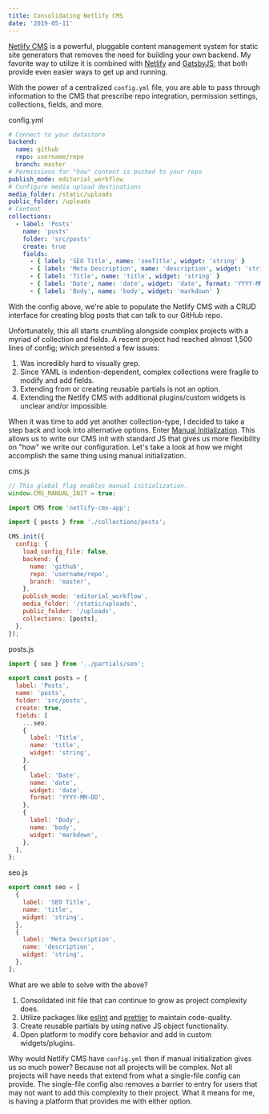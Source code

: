 ```yaml
---
title: Consolidating Netlify CMS
date: '2019-05-11'
---
```


[Netlify CMS](https://www.netlifycms.org/) is a powerful, pluggable content management system for static site generators that removes the need for building your own backend. My favorite way to utilize it is combined with [Netlify](https://www.netlify.com/) and [GatsbyJS](https://www.gatsbyjs.org/); that both provide even easier ways to get up and running.

With the power of a centralized `config.yml` file, you are able to pass through information to the CMS that prescribe repo integration, permission settings, collections, fields, and more.

<div class="filename">config.yml</div>

```yaml
# Connect to your datastore
backend:
  name: github
  repo: username/repo
  branch: master
# Permissions for "how" content is pushed to your repo
publish_mode: editorial_workflow
# Configure media upload destinations
media_folder: /static/uploads
public_folder: /uploads
# Content
collections:
  - label: 'Posts'
    name: 'posts'
    folder: 'src/posts'
    create: true
    fields:
      - { label: 'SEO Title', name: 'seoTitle', widget: 'string' }
      - { label: 'Meta Description', name: 'description', widget: 'string' }
      - { label: 'Title', name: 'title', widget: 'string' }
      - { label: 'Date', name: 'date', widget: 'date', format: 'YYYY-MM-DD' }
      - { label: 'Body', name: 'body', widget: 'markdown' }
```

With the config above, we're able to populate the Netlify CMS with a CRUD interface for creating blog posts that can talk to our GitHub repo.

Unfortunately, this all starts crumbling alongside complex projects with a myriad of collection and fields. A recent project had reached almost 1,500 lines of config; which presented a few issues:

1. Was incredibly hard to visually grep.
1. Since YAML is indention-dependent, complex collections were fragile to modify and add fields.
1. Extending from or creating reusable partials is not an option.
1. Extending the Netlify CMS with additional plugins/custom widgets is unclear and/or impossible.

When it was time to add yet another collection-type, I decided to take a step back and look into alternative options. Enter [Manual Initialization](https://www.netlifycms.org/docs/beta-features/#manual-initialization). This allows us to write our CMS init with standard JS that gives us more flexibility on "how" we write our configuration. Let's take a look at how we might accomplish the same thing using manual initialization.

<div class="filename">cms.js</div>

```js
// This global flag enables manual initialization.
window.CMS_MANUAL_INIT = true;

import CMS from 'netlify-cms-app';

import { posts } from './collections/posts';

CMS.init({
  config: {
    load_config_file: false,
    backend: {
      name: 'github',
      repo: 'username/repo',
      branch: 'master',
    },
    publish_mode: 'editorial_workflow',
    media_folder: '/static/uploads',
    public_folder: '/uploads',
    collections: [posts],
  },
});
```

<div class="filename">posts.js</div>

```js
import { seo } from '../partials/seo';

export const posts = {
  label: 'Posts',
  name: 'posts',
  folder: 'src/posts',
  create: true,
  fields: [
    ...seo,
    {
      label: 'Title',
      name: 'title',
      widget: 'string',
    },
    {
      label: 'Date',
      name: 'date',
      widget: 'date',
      format: 'YYYY-MM-DD',
    },
    {
      label: 'Body',
      name: 'body',
      widget: 'markdown',
    },
  ],
};
```

<div class="filename">seo.js</div>

```js
export const seo = [
  {
    label: 'SEO Title',
    name: 'title',
    widget: 'string',
  },
  {
    label: 'Meta Description',
    name: 'description',
    widget: 'string',
  },
];
```

What are we able to solve with the above?

1. Consolidated init file that can continue to grow as project complexity does.
1. Utilize packages like [eslint](https://eslint.org/) and [prettier](https://prettier.io/) to maintain code-quality.
1. Create reusable partials by using native JS object functionality.
1. Open platform to modify core behavior and add in custom widgets/plugins.

Why would Netlify CMS have `config.yml` then if manual initialization gives us so much power? Because not all projects will be complex. Not all projects will have needs that extend from what a single-file config can provide. The single-file config also removes a barrier to entry for users that may not want to add this complexity to their project. What it means for me, is having a platform that provides me with either option.
